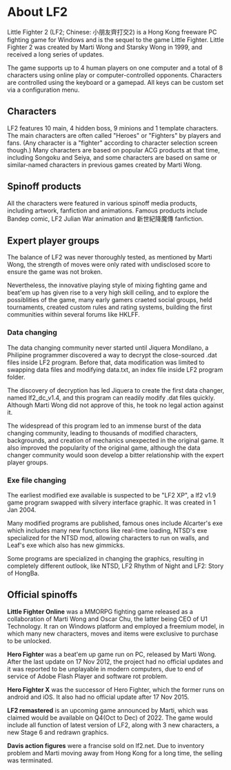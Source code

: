 # About LF2

Little Fighter 2 (LF2; Chinese: 小朋友齊打交2) is a Hong Kong freeware PC fighting game for Windows and is the sequel to the game Little Fighter. Little Fighter 2 was created by Marti Wong and Starsky Wong in 1999, and received a long series of updates.

The game supports up to 4 human players on one computer and a total of 8 characters using online play or computer-controlled opponents. Characters are controlled using the keyboard or a gamepad. All keys can be custom set via a configuration menu.

## Characters

LF2 features 10 main, 4 hidden boss, 9 minions and 1 template characters. The main characters are often called "Heroes" or "Fighters" by players and fans. (Any character is a "fighter" according to character selection screen though.) Many characters are based on popular ACG products at that time, including Songoku and Seiya, and some characters are based on same or similar-named characters in previous games created by Marti Wong.

## Spinoff products

All the characters were featured in various spinoff media products, including artwork, fanfiction and animations. Famous products include Bandep comic, LF2 Julian War animation and 新世紀降魔傳 fanfiction.

## Expert player groups

The balance of LF2 was never thoroughly tested, as mentioned by Marti Wong, the strength of moves were only rated with undisclosed score to ensure the game was not broken.

Nevertheless, the innovative playing style of mixing fighting game and beat'em up has given rise to a very high skill ceiling, and to explore the possiblities of the game, many early gamers craeted social groups, held tournaments, created custom rules and rating systems, building the first communities within several forums like HKLFF. 

### Data changing

The data changing community never started until Jiquera Mondilano, a Philipine programmer discovered a way to  decrypt the close-sourced .dat files inside LF2 program. Before that, data modification was limited to swapping data files and modifying data.txt, an index file inside LF2 program folder.

The discovery of decryption has led Jiquera to create the first data changer, named lf2_dc_v1.4, and this program can readily modify .dat files quickly. Although Marti Wong did not approve of this, he took no legal action against it.

The widespread of this program led to an immense burst of the data changing community, leading to thousands of modified characters, backgrounds, and creation of mechanics unexpected in the original game. It also improved the popularity of the original game, although the data changer community would soon develop a bitter relationship with the expert player groups.

### Exe file changing

The earliest modified exe available is suspected to be "LF2 XP", a lf2 v1.9 game program swapped with silvery interface graphic. It was created in 1 Jan 2004.

Many modified programs are published, famous ones include Alcarter's exe which includes many new functions like real-time loading, NTSD's exe specialized for the NTSD mod, allowing characters to run on walls, and Leaf's exe which also has new gimmicks.

Some programs are specialized in changing the graphics, resulting in completely different outlook, like NTSD, LF2 Rhythm of Night and LF2: Story of HongBa.

## Official spinoffs

**Little Fighter Online** was a MMORPG fighting game released as a collaboration of Marti Wong and Oscar Chu, the latter being CEO of U1 Technology. It ran on Windows platform and employed a freemium model, in which many new characters, moves and items were exclusive to purchase to be unlocked.

**Hero Fighter** was a beat'em up game run on PC, released by Marti Wong. After the last update on 17 Nov 2012, the project had no official updates and it was reported to be unplayable in modern computers, due to end of service of Adobe Flash Player and software rot problem.

**Hero Fighter X** was the successor of Hero Fighter, which the former runs on android and iOS. It also had no official update after 17 Nov 2015.

**LF2 remastered** is an upcoming game announced by Marti, which was claimed would be available on Q4(Oct to Dec) of 2022. The game would include all function of latest version of LF2, along with 3 new characters, a new Stage 6 and redrawn graphics.

**Davis action figures** were a francise sold on lf2.net. Due to inventory problem and Marti moving away from Hong Kong for a long time, the selling was terminated.